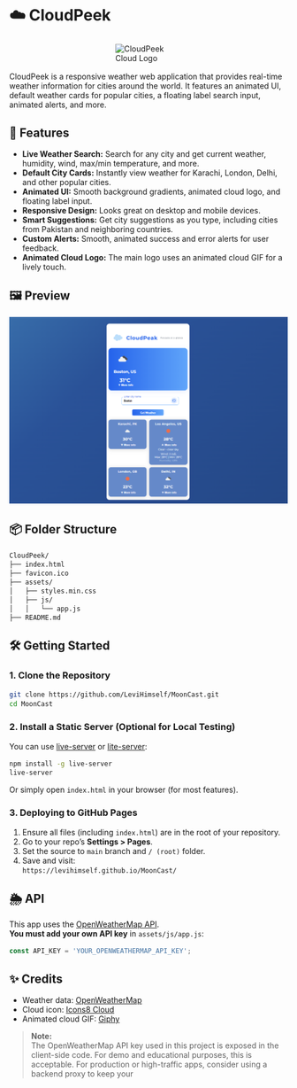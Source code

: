 # ☁️ CloudPeek

<img src="https://img.icons8.com/color/192/cloud--v1.png" alt="CloudPeek Cloud Logo" width="120" style="display:block;margin:24px auto 16px auto;">

CloudPeek is a responsive weather web application that provides real-time weather information for cities around the world. It features an animated UI, default weather cards for popular cities, a floating label search input, animated alerts, and more.

## 🚀 Features

- **Live Weather Search:** Search for any city and get current weather, humidity, wind, max/min temperature, and more.
- **Default City Cards:** Instantly view weather for Karachi, London, Delhi, and other popular cities.
- **Animated UI:** Smooth background gradients, animated cloud logo, and floating label input.
- **Responsive Design:** Looks great on desktop and mobile devices.
- **Smart Suggestions:** Get city suggestions as you type, including cities from Pakistan and neighboring countries.
- **Custom Alerts:** Smooth, animated success and error alerts for user feedback.
- **Animated Cloud Logo:** The main logo uses an animated cloud GIF for a lively touch.

## 🖼️ Preview

![CloudPeek Screenshot](preview2.PNG)

## 📦 Folder Structure

```
CloudPeek/
├── index.html
├── favicon.ico
├── assets/
│   ├── styles.min.css
│   ├── js/
│   │   └── app.js
├── README.md
```

## 🛠️ Getting Started

### 1. Clone the Repository

```sh
git clone https://github.com/LeviHimself/MoonCast.git
cd MoonCast
```

### 2. Install a Static Server (Optional for Local Testing)

You can use [live-server](https://www.npmjs.com/package/live-server) or [lite-server](https://www.npmjs.com/package/lite-server):

```sh
npm install -g live-server
live-server
```

Or simply open `index.html` in your browser (for most features).

### 3. Deploying to GitHub Pages

1. Ensure all files (including `index.html`) are in the root of your repository.
2. Go to your repo’s **Settings > Pages**.
3. Set the source to `main` branch and `/ (root)` folder.
4. Save and visit:  
   `https://levihimself.github.io/MoonCast/`

## 🌦️ API

This app uses the [OpenWeatherMap API](https://openweathermap.org/api).  
**You must add your own API key** in `assets/js/app.js`:

```js
const API_KEY = 'YOUR_OPENWEATHERMAP_API_KEY';
```

## ✨ Credits

- Weather data: [OpenWeatherMap](https://openweathermap.org/)
- Cloud icon: [Icons8 Cloud](https://icons8.com/icons/set/cloud)
- Animated cloud GIF: [Giphy](https://giphy.com/search/cloud)

> **Note:**  
> The OpenWeatherMap API key used in this project is exposed in the client-side code. For demo and educational purposes, this is acceptable. For production or high-traffic apps, consider using a backend proxy to keep your